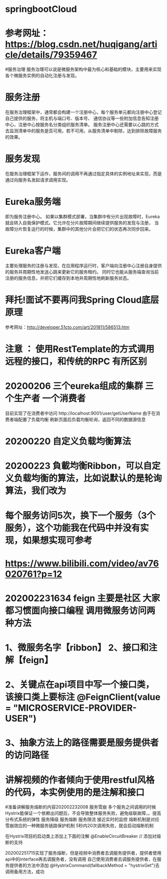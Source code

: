 # springbootCloud
# 参考网址：https://blog.csdn.net/huqigang/article/details/79359467
#服务治理
 服务治理可以说是微服务架构中最为核心和基础的模块，主要用来实现各个微服务实例的自动化注册与发现。
# 服务注册
 在服务治理框架中，通常都会构建一个注册中心，每个服务单元都向注册中心登记自己提供的服务，将主机与端口号、版本号、
 通信协议等一些附加信息告知注册中心，注册中心按服务名分类组织服务清单。
 服务注册中心还需要以心跳的方式去监测清单中的服务是否可用，若不可用，从服务清单中剔除，达到排除故障服务的效果。
# 服务发现
  在服务治理框架下运作，服务间的调用不再通过指定具体的实例地址来实现，而是通过向服务名发起请求调用实现。
# Eureka服务端
  即为服务注册中心。 
  如果以集群模式部署，当集群中有分片出现故障时，Eureka就会转入自我保护模式。它允许在分片故障期间继续提供服务的发现与注册，
  当故障分片恢复运行的时候，集群中的其他分片会把它们的状态再次同步回来。
# Eureka客户端
 主要处理服务的注册与发现，在应用程序运行时，客户端向注册中心注册自身提供的服务并周期性地发送心跳来更新它的服务租约。 
 同时它也能从服务端查询当前注册的服务信息，并把它们缓存到本地并周期性地刷新服务状态。
 
 
 # 拜托!面试不要再问我Spring Cloud底层原理
   参考网址：http://developer.51cto.com/art/201811/586513.htm
   
# 注意 ： 使用RestTemplate的方式调用远程的接口，和传统的RPC 有所区别

# 20200206 三个eureka组成的集群 三个生产者 一个消费者
   目前实现了在消费者中访问 http://localhost:9001/user/getUserName
   由于在消费者端配置了负载均衡 刷新页面后负载均衡轮询，返回不同的数据源信息
  
# 20200220 自定义负载均衡算法
# 20200223 負載均衡Ribbon，可以自定义负载均衡的算法，比如说默认的是轮询算法，我们改为
# 每个服务访问5次，换下一个服务（3个服务），这个功能我在代码中并没有实现，如果想实现可参考
# https://www.bilibili.com/video/av76020761?p=12

# 202002231634 feign 主要是社区 大家都习惯面向接口编程 调用微服务访问两种方法
# 1、微服务名字【ribbon】 2、接口和注解【feign】 
# 2、关键点在api项目中写一个接口类，该接口类上要标注 @FeignClient(value = "MICROSERVICE-PROVIDER-USER")
# 3、抽象方法上的路径需要是服务提供者的访问路径
# 讲解视频的作者倾向于使用restful风格的代码，本实例使用的是注解和接口

 #准备讲解服务熔断的内容202002232008 服务雪崩 多个服务之间调用的时候
   Hystrix能保证一个依赖出问题后，不会导致整体服务失败，避免级联故障，。提高分布式系统的弹性
   服务降级 服务熔断 服务限流 接近实时的监控
   熔断机制是对应雪崩效应的一种微服务链路保护机制 5秒内20次调用失败，就会启动熔断机制
   
   在Hystrix项目的启动类上添加上下面的注解
   @EnableCircuitBreaker // 添加对熔断的支持
   
   202002251715实现了服务熔断，但是视频中消费者去调服务提供者，提供者使用api中的interface再去调服务者，没有调用
   自己使用消费者去调服务提供者，在服务提供者的方法中添加 @HystrixCommand(fallbackMethod = "hystrixGet")去调用备用方法，成功